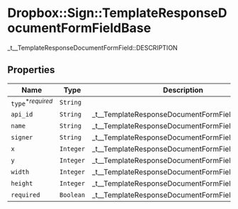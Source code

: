 # Dropbox::Sign::TemplateResponseDocumentFormFieldBase

_t__TemplateResponseDocumentFormField::DESCRIPTION

## Properties

| Name | Type | Description | Notes |
| ---- | ---- | ----------- | ----- |
| `type`<sup>*_required_</sup> | ```String``` |    |  |
| `api_id` | ```String``` |  _t__TemplateResponseDocumentFormField::API_ID  |  |
| `name` | ```String``` |  _t__TemplateResponseDocumentFormField::NAME  |  |
| `signer` | ```String``` |  _t__TemplateResponseDocumentFormField::SIGNER  |  |
| `x` | ```Integer``` |  _t__TemplateResponseDocumentFormField::X  |  |
| `y` | ```Integer``` |  _t__TemplateResponseDocumentFormField::Y  |  |
| `width` | ```Integer``` |  _t__TemplateResponseDocumentFormField::WIDTH  |  |
| `height` | ```Integer``` |  _t__TemplateResponseDocumentFormField::HEIGHT  |  |
| `required` | ```Boolean``` |  _t__TemplateResponseDocumentFormField::REQUIRED  |  |


